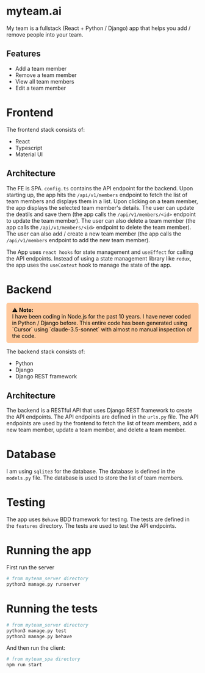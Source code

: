 # myteam.ai

My team is a fullstack (React + Python / Django) app that helps you add / remove people into your team.

## Features

- Add a team member
- Remove a team member
- View all team members
- Edit a team member

# Frontend

The frontend stack consists of:

- React
- Typescript
- Material UI

## Architecture

The FE is SPA. `config.ts` contains the API endpoint for the backend. Upon starting up, the app hits the `/api/v1/members` endpoint to fetch the list of team members and displays them in a list. Upon clicking on a team member, the app displays the selected team member's details. The user can update the deatils and save them (the app calls the `/api/v1/members/<id>` endpoint to update the team member). The user can also delete a team member (the app calls the `/api/v1/members/<id>` endpoint to delete the team member). The user can also add / create a new team member (the app calls the `/api/v1/members` endpoint to add the new team member).

The App uses `react hooks` for state management and `useEffect` for calling the API endpoints. Instead of using a state management library like `redux`, the app uses the `useContext` hook to manage the state of the app.

# Backend

<div style=" color: rgb(0, 0, 0); background-color: rgb(255, 200, 155); padding: 10px; border-radius: 5px; border-left: 5px solid rgb(255, 200, 155);">
⚠️ <strong>Note:</strong><br>
I have been coding in Node.js for the past 10 years. I have never coded in Python / Django before. This entire code has been generated using `Cursor` using `claude-3.5-sonnet` with almost no manual inspection of the code.
</div>

The backend stack consists of:

- Python
- Django
- Django REST framework

## Architecture

The backend is a RESTful API that uses Django REST framework to create the API endpoints. The API endpoints are defined in the `urls.py` file. The API endpoints are used by the frontend to fetch the list of team members, add a new team member, update a team member, and delete a team member.

# Database

I am using `sqlite3` for the database. The database is defined in the `models.py` file. The database is used to store the list of team members.

# Testing

The app uses `Behave` BDD framework for testing. The tests are defined in the `features` directory. The tests are used to test the API endpoints.

# Running the app

First run the server

```bash
# from myteam_server directory
python3 manage.py runserver
```

# Running the tests

```bash
# from myteam_server directory
python3 manage.py test
python3 manage.py behave
```

And then run the client:

```bash
# from myteam_spa directory
npm run start
```
